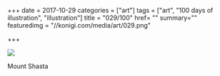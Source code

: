 +++
date = 2017-10-29
categories = ["art"]
tags = ["art", "100 days of illustration", "illustration"]
title = "029/100"
href= ""
summary=""
featuredimg = "//konigi.com/media/art/029.png"

+++

<img src="//konigi.com/media/art/029.png" />

Mount Shasta
